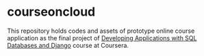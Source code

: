 # courseoncloud
This repository holds codes and assets of prototype online course application as the final project of [Developing Applications with SQL Databases and Django](https://www.coursera.org/learn/developing-applications-with-sql-databases-and-django) course at Coursera.
